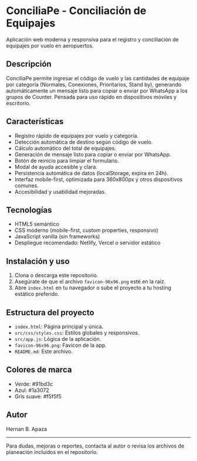 # ConciliaPe - Conciliación de Equipajes

Aplicación web moderna y responsiva para el registro y conciliación de equipajes por vuelo en aeropuertos.

## Descripción
ConciliaPe permite ingresar el código de vuelo y las cantidades de equipaje por categoría (Normales, Conexiones, Prioritarios, Stand by), generando automáticamente un mensaje listo para copiar o enviar por WhatsApp a los grupos de Counter. Pensada para uso rápido en dispositivos móviles y escritorio.

## Características
- Registro rápido de equipajes por vuelo y categoría.
- Detección automática de destino según código de vuelo.
- Cálculo automático del total de equipajes.
- Generación de mensaje listo para copiar o enviar por WhatsApp.
- Botón de reinicio para limpiar el formulario.
- Modal de ayuda accesible y clara.
- Persistencia automática de datos (localStorage, expira en 24h).
- Interfaz mobile-first, optimizada para 360x800px y otros dispositivos comunes.
- Accesibilidad y usabilidad mejoradas.

## Tecnologías
- HTML5 semántico
- CSS moderno (mobile-first, custom properties, responsivo)
- JavaScript vanilla (sin frameworks)
- Despliegue recomendado: Netlify, Vercel o servidor estático

## Instalación y uso
1. Clona o descarga este repositorio.
2. Asegúrate de que el archivo `favicon-96x96.png` esté en la raíz.
3. Abre `index.html` en tu navegador o sube el proyecto a tu hosting estático preferido.

## Estructura del proyecto
- `index.html`: Página principal y única.
- `src/css/styles.css`: Estilos globales y responsivos.
- `src/app.js`: Lógica de la aplicación.
- `favicon-96x96.png`: Favicon de la app.
- `README.md`: Este archivo.

## Colores de marca
- Verde: #91bd3c
- Azul: #1a3072
- Gris suave: #f5f5f5

## Autor
Hernan B. Apaza

---

Para dudas, mejoras o reportes, contacta al autor o revisa los archivos de planeación incluidos en el repositorio.
